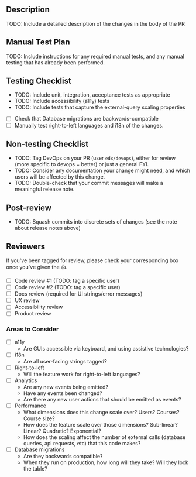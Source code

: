 ## Description

TODO: Include a detailed description of the changes in the body of the PR

## Manual Test Plan

TODO: Include instructions for any required manual tests, and any manual testing that has
already been performed.

## Testing Checklist
- TODO: Include unit, integration, acceptance tests as appropriate
- TODO: Include accessibility (a11y) tests
- TODO: Include tests that capture the external-query scaling properties
- [ ] Check that Database migrations are backwards-compatible
- [ ] Manually test right-to-left languages and i18n
  of the changes.

## Non-testing Checklist
- TODO: Tag DevOps on your PR (user `edx/devops`), either for review
  (more specific to devops = better) or just a general FYI.
- TODO: Consider any documentation your change might need, and which
  users will be affected by this change.
- TODO: Double-check that your commit messages will make a meaningful release note.

## Post-review
- TODO: Squash commits into discrete sets of changes (see the note about release notes above)

## Reviewers
If you've been tagged for review, please check your corresponding box once you've given the :+1:.
- [ ] Code review #1 (TODO: tag a specific user)
- [ ] Code review #2 (TODO: tag a specific user)
- [ ] Docs review (required for UI strings/error messages)
- [ ] UX review
- [ ] Accessibility review
- [ ] Product review

### Areas to Consider
- [ ] a11y 
    - Are GUIs accessible via keyboard, and using assistive technologies?
- [ ] i18n 
    - Are all user-facing strings tagged?
- [ ] Right-to-left
    - Will the feature work for right-to-left languages?
- [ ] Analytics
    - Are any new events being emitted?
    - Have any events been changed?
    - Are there any new user actions that should be emitted as events?
- [ ] Performance
    - What dimensions does this change scale over? Users? Courses? Course size?
    - How does the feature scale over those dimensions? Sub-linear? Linear? Quadratic? Exponential?
    - How does the scaling affect the number of external calls (database queries,
      api requests, etc) that this code makes?
- [ ] Database migrations
    - Are they backwards compatible?
    - When they run on production, how long will they take? Will they lock the table?
